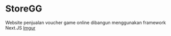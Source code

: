 # StoreGG
Website penjualan voucher game online dibangun menggunakan framework Next.JS
[Imgur](https://i.imgur.com/zOJP4IY.png)
